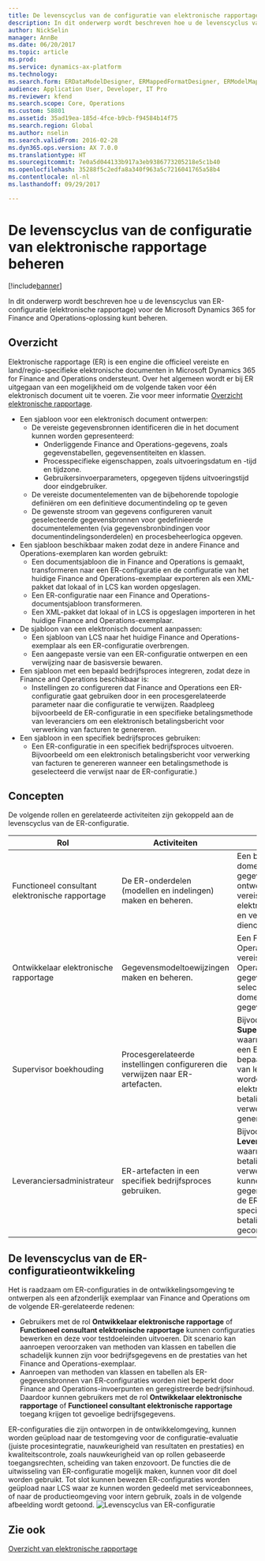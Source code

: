 ```yaml
---
title: De levenscyclus van de configuratie van elektronische rapportage beheren
description: In dit onderwerp wordt beschreven hoe u de levenscyclus van ER-configuratie (elektronische rapportage) voor de Microsoft Dynamics 365 for Finance and Operations-oplossing kunt beheren.
author: NickSelin
manager: AnnBe
ms.date: 06/20/2017
ms.topic: article
ms.prod: 
ms.service: dynamics-ax-platform
ms.technology: 
ms.search.form: ERDataModelDesigner, ERMappedFormatDesigner, ERModelMappingDesigner, ERModelMappingTable, ERSolutionImport, ERSolutionTable, ERVendorTable, ERWorkspace
audience: Application User, Developer, IT Pro
ms.reviewer: kfend
ms.search.scope: Core, Operations
ms.custom: 58801
ms.assetid: 35ad19ea-185d-4fce-b9cb-f94584b14f75
ms.search.region: Global
ms.author: nselin
ms.search.validFrom: 2016-02-28
ms.dyn365.ops.version: AX 7.0.0
ms.translationtype: HT
ms.sourcegitcommit: 7e0a5d044133b917a3eb9386773205218e5c1b40
ms.openlocfilehash: 35288f5c2edfa8a340f963a5c7216041765a58b4
ms.contentlocale: nl-nl
ms.lasthandoff: 09/29/2017

---
```


# <a name="manage-the-electronic-reporting-configuration-lifecycle"></a>De levenscyclus van de configuratie van elektronische rapportage beheren

[!include[banner](../includes/banner.md)]


In dit onderwerp wordt beschreven hoe u de levenscyclus van ER-configuratie (elektronische rapportage) voor de Microsoft Dynamics 365 for Finance and Operations-oplossing kunt beheren.

<a name="overview"></a>Overzicht
--------

Elektronische rapportage (ER) is een engine die officieel vereiste en land/regio-specifieke elektronische documenten in Microsoft Dynamics 365 for Finance and Operations ondersteunt. Over het algemeen wordt er bij ER uitgegaan van een mogelijkheid om de volgende taken voor één elektronisch document uit te voeren. Zie voor meer informatie [Overzicht elektronische rapportage](general-electronic-reporting.md).

-   Een sjabloon voor een elektronisch document ontwerpen:
    -   De vereiste gegevensbronnen identificeren die in het document kunnen worden gepresenteerd:
        -   Onderliggende Finance and Operations-gegevens, zoals gegevenstabellen, gegevensentiteiten en klassen.
        -   Processpecifieke eigenschappen, zoals uitvoeringsdatum en -tijd en tijdzone.
        -   Gebruikersinvoerparameters, opgegeven tijdens uitvoeringstijd door eindgebruiker.
    -   De vereiste documentelementen van de bijbehorende topologie definiëren om een definitieve documentindeling op te geven
    -   De gewenste stroom van gegevens configureren vanuit geselecteerde gegevensbronnen voor gedefinieerde documentelementen (via gegevensbronbindingen voor documentindelingsonderdelen) en procesbeheerlogica opgeven.
-   Een sjabloon beschikbaar maken zodat deze in andere Finance and Operations-exemplaren kan worden gebruikt:
    -   Een documentsjabloon die in Finance and Operations is gemaakt, transformeren naar een ER-configuratie en de configuratie van het huidige Finance and Operations-exemplaar exporteren als een XML-pakket dat lokaal of in LCS kan worden opgeslagen.
    -   Een ER-configuratie naar een Finance and Operations-documentsjabloon transformeren.
    -   Een XML-pakket dat lokaal of in LCS is opgeslagen importeren in het huidige Finance and Operations-exemplaar.
-   De sjabloon van een elektronisch document aanpassen:
    -   Een sjabloon van LCS naar het huidige Finance and Operations-exemplaar als een ER-configuratie overbrengen.
    -   Een aangepaste versie van een ER-configuratie ontwerpen en een verwijzing naar de basisversie bewaren.
-   Een sjabloon met een bepaald bedrijfsproces integreren, zodat deze in Finance and Operations beschikbaar is:
    -   Instellingen zo configureren dat Finance and Operations een ER-configuratie gaat gebruiken door in een procesgerelateerde parameter naar die configuratie te verwijzen. Raadpleeg bijvoorbeeld de ER-configuratie in een specifieke betalingsmethode van leveranciers om een elektronisch betalingsbericht voor verwerking van facturen te genereren.
-   Een sjabloon in een specifiek bedrijfsproces gebruiken:
    -   Een ER-configuratie in een specifiek bedrijfsproces uitvoeren. Bijvoorbeeld om een elektronisch betalingsbericht voor verwerking van facturen te genereren wanneer een betalingsmethode is geselecteerd die verwijst naar de ER-configuratie.)

## <a name="concepts"></a>Concepten
De volgende rollen en gerelateerde activiteiten zijn gekoppeld aan de levenscyclus van de ER-configuratie.

| Rol                                       | Activiteiten                                                      | Omschrijving                                                                                                                                                                                                                  |
|--------------------------------------------|-----------------------------------------------------------------|------------------------------------------------------------------------------------------------------------------------------------------------------------------------------------------------------------------------------|
| Functioneel consultant elektronische rapportage | De ER-onderdelen (modellen en indelingen) maken en beheren.           | Een bedrijfspersoon die ER-domeinspecifieke gegevensmodellen ontwerpt, ontwerpt de vereiste sjablonen voor elektronische documenten en verbindt deze dienovereenkomstig.                                                                           |
| Ontwikkelaar elektronische rapportage             | Gegevensmodeltoewijzingen maken en beheren.                          | Een Finance and Operations-specialist die de vereiste Finance and Operations-gegevensbronnen selecteert en deze met ER-domeinspecifieke gegevensmodellen verbindt.                                                                 |
| Supervisor boekhouding                      | Procesgerelateerde instellingen configureren die verwijzen naar ER-artefacten. | Bijvoorbeeld de rol van een **Supervisor boekhouding** waarmee de instellingen van een ER-configuratie in een bepaalde betalingsmethode van leveranciers kunnen worden gebruikt om een elektronisch betalingsbericht voor de verwerking van facturen te genereren. |
| Leveranciersadministrateur            | ER-artefacten in een specifiek bedrijfsproces gebruiken.                | Bijvoorbeeld de rol van een **Leveranciersadministrateur** waarmee elektronische betalingsberichten voor de verwerking van facturen kunnen worden gegenereerd op basis van de ER-indeling die voor een specifieke betalingsmethode wordt geconfigureerd.           |

## <a name="er-configuration-development-lifecycle"></a>De levenscyclus van de ER-configuratieontwikkeling
Het is raadzaam om ER-configuraties in de ontwikkelingsomgeving te ontwerpen als een afzonderlijk exemplaar van Finance and Operations om de volgende ER-gerelateerde redenen:

-   Gebruikers met de rol **Ontwikkelaar elektronische rapportage** of **Functioneel consultant elektronische rapportage** kunnen configuraties bewerken en deze voor testdoeleinden uitvoeren. Dit scenario kan aanroepen veroorzaken van methoden van klassen en tabellen die schadelijk kunnen zijn voor bedrijfsgegevens en de prestaties van het Finance and Operations-exemplaar.
-   Aanroepen van methoden van klassen en tabellen als ER-gegevensbronnen van ER-configuraties worden niet beperkt door Finance and Operations-invoerpunten en geregistreerde bedrijfsinhoud. Daardoor kunnen gebruikers met de rol **Ontwikkelaar elektronische rapportage** of **Functioneel consultant elektronische rapportage** toegang krijgen tot gevoelige bedrijfsgegevens.

ER-configuraties die zijn ontworpen in de ontwikkelomgeving, kunnen worden geüpload naar de testomgeving voor de configuratie-evaluatie (juiste procesintegratie, nauwkeurigheid van resultaten en prestaties) en kwaliteitscontrole, zoals nauwkeurigheid van op rollen gebaseerde toegangsrechten, scheiding van taken enzovoort. De functies die de uitwisseling van ER-configuratie mogelijk maken, kunnen voor dit doel worden gebruikt. Tot slot kunnen bewezen ER-configuraties worden geüpload naar LCS waar ze kunnen worden gedeeld met serviceabonnees, of naar de productieomgeving voor intern gebruik, zoals in de volgende afbeelding wordt getoond. ![Levenscyclus van ER-configuratie](./media/ger-configuration-lifecycle.png)

<a name="see-also"></a>Zie ook
--------

[Overzicht van elektronische rapportage](general-electronic-reporting.md)




